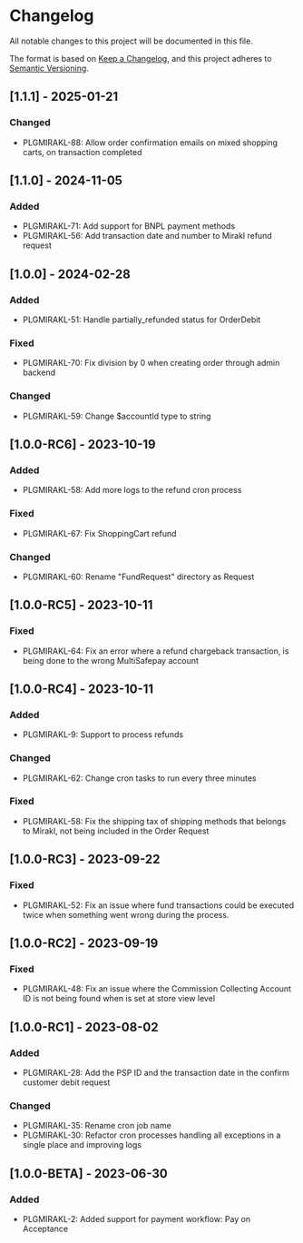 # Changelog
All notable changes to this project will be documented in this file.

The format is based on [Keep a Changelog](https://keepachangelog.com/en/1.0.0/),
and this project adheres to [Semantic Versioning](https://semver.org/spec/v2.0.0.html).

## [1.1.1] - 2025-01-21
### Changed
- PLGMIRAKL-88: Allow order confirmation emails on mixed shopping carts, on transaction completed

## [1.1.0] - 2024-11-05
### Added
- PLGMIRAKL-71: Add support for BNPL payment methods
- PLGMIRAKL-56: Add transaction date and number to Mirakl refund request

## [1.0.0] - 2024-02-28
### Added
- PLGMIRAKL-51: Handle partially_refunded status for OrderDebit

### Fixed
- PLGMIRAKL-70: Fix division by 0 when creating order through admin backend

### Changed
- PLGMIRAKL-59: Change $accountId type to string

## [1.0.0-RC6] - 2023-10-19
### Added
- PLGMIRAKL-58: Add more logs to the refund cron process

### Fixed
- PLGMIRAKL-67: Fix ShoppingCart refund

### Changed
- PLGMIRAKL-60: Rename "FundRequest" directory as Request

## [1.0.0-RC5] - 2023-10-11
### Fixed
- PLGMIRAKL-64: Fix an error where a refund chargeback transaction, is being done to the wrong MultiSafepay account

## [1.0.0-RC4] - 2023-10-11
### Added
- PLGMIRAKL-9: Support to process refunds

### Changed
- PLGMIRAKL-62: Change cron tasks to run every three minutes

### Fixed
- PLGMIRAKL-58: Fix the shipping tax of shipping methods that belongs to Mirakl, not being included in the Order Request

## [1.0.0-RC3] - 2023-09-22
### Fixed
- PLGMIRAKL-52: Fix an issue where fund transactions could be executed twice when something went wrong during the process.

## [1.0.0-RC2] - 2023-09-19
### Fixed
- PLGMIRAKL-48: Fix an issue where the Commission Collecting Account ID is not being found when is set at store view level

## [1.0.0-RC1] - 2023-08-02
### Added
- PLGMIRAKL-28: Add the PSP ID and the transaction date in the confirm customer debit request

### Changed
- PLGMIRAKL-35: Rename cron job name
- PLGMIRAKL-30: Refactor cron processes handling all exceptions in a single place and improving logs

## [1.0.0-BETA] - 2023-06-30
### Added
- PLGMIRAKL-2: Added support for payment workflow: Pay on Acceptance

